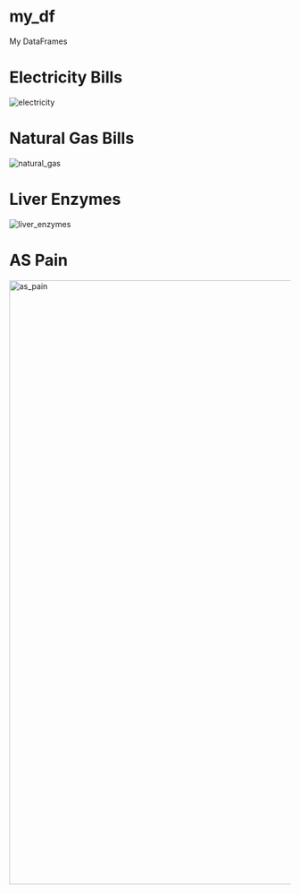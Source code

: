 # my_df
My DataFrames

# Electricity Bills
![electricity](https://github.com/user-attachments/assets/ac61db35-6c94-4b4c-a6bc-99094845b670)

# Natural Gas Bills
![natural_gas](https://github.com/user-attachments/assets/7078c7cb-ed26-425d-bf2e-220fc65f324c)

# Liver Enzymes
![liver_enzymes](https://github.com/user-attachments/assets/9f5ba7e5-fac0-4a6a-9bf5-c94c490489b5)

# AS Pain
<img width="1920" height="1080" alt="as_pain" src="https://github.com/user-attachments/assets/22a8450c-4f2c-42f8-a7c9-32ec14ae9623" />
